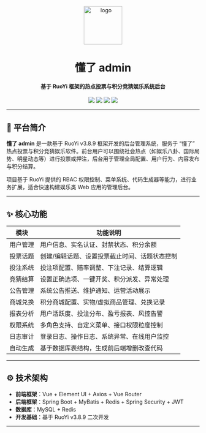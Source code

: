 <p align="center">
  <img alt="logo" src="https://yourdomain.com/assets/logo.png" height="100">
</p>
<h1 align="center">懂了 admin</h1>
<h4 align="center">基于 RuoYi 框架的热点投票与积分竞猜娱乐系统后台</h4>

<p align="center">
  <img src="https://img.shields.io/badge/version-1.0.0-blue.svg">
  <img src="https://img.shields.io/badge/license-MIT-green.svg">
  <img src="https://img.shields.io/badge/springboot-2.7+-brightgreen.svg">
  <img src="https://img.shields.io/badge/vue-2.x-lightgrey.svg">
</p>

---

## 🧠 平台简介

**懂了 admin** 是一款基于 RuoYi v3.8.9 框架开发的后台管理系统，服务于 “懂了” 热点投票与积分竞猜娱乐软件。前台用户可以围绕社会热点（如娱乐八卦、国际局势、明星动态等）进行投票或押注，后台用于管理全局配置、用户行为、内容发布与积分结算。

项目基于 RuoYi 提供的 RBAC 权限控制、菜单系统、代码生成器等能力，进行业务扩展，适合快速构建娱乐类 Web 应用的管理后台。

---

## ✨ 核心功能

| 模块        | 功能说明 |
|-------------|----------|
| 用户管理     | 用户信息、实名认证、封禁状态、积分余额 |
| 投票话题     | 创建/编辑话题、设置投票截止时间、话题状态控制 |
| 投注系统     | 投注项配置、赔率调整、下注记录、结算逻辑 |
| 竞猜结算     | 设置正确选项、一键开奖、积分派发、异常处理 |
| 公告管理     | 系统公告推送、维护通知、运营活动展示 |
| 商城兑换     | 积分商城配置、实物/虚拟商品管理、兑换记录 |
| 报表分析     | 用户活跃度、投注分布、盈亏报表、风控告警 |
| 权限系统     | 多角色支持、自定义菜单、接口权限粒度控制 |
| 日志审计     | 登录日志、操作日志、系统异常、在线用户监控 |
| 自动生成     | 基于数据库表结构，生成前后端增删改查代码 |

---

## ⚙️ 技术架构

- **前端框架**：Vue + Element UI + Axios + Vue Router
- **后端框架**：Spring Boot + MyBatis + Redis + Spring Security + JWT
- **数据库**：MySQL + Redis
- **开发基础**：基于 RuoYi v3.8.9 二次开发

---


